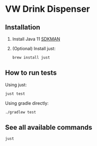 # VW Drink Dispenser

## Installation

1. Install Java 11 [SDKMAN](https://sdkman.io/)

2. (Optional) Install just:
    ``` bash
    brew install just
    ```

## How to run tests

Using just:
``` bash
just test
```

Using gradle directly:
``` bash
./gradlew test
```


## See all available commands
``` bash
just
```
